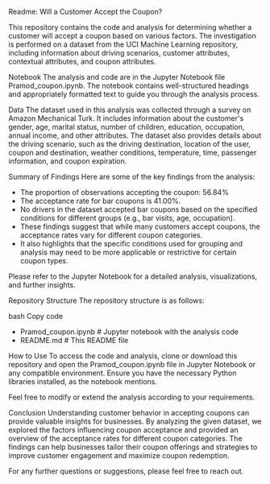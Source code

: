 Readme: Will a Customer Accept the Coupon?

This repository contains the code and analysis for determining whether a customer will accept a coupon based on various factors. The investigation is performed on a dataset from the UCI Machine Learning repository, including information about driving scenarios, customer attributes, contextual attributes, and coupon attributes.

Notebook
The analysis and code are in the Jupyter Notebook file Pramod_coupon.ipynb. The notebook contains well-structured headings and appropriately formatted text to guide you through the analysis process.

Data
The dataset used in this analysis was collected through a survey on Amazon Mechanical Turk. It includes information about the customer's gender, age, marital status, number of children, education, occupation, annual income, and other attributes. The dataset also provides details about the driving scenario, such as the driving destination, location of the user, coupon and destination, weather conditions, temperature, time, passenger information, and coupon expiration.

Summary of Findings
Here are some of the key findings from the analysis:

* The proportion of observations accepting the coupon: 56.84%
* The acceptance rate for bar coupons is 41.00%.
* No drivers in the dataset accepted bar coupons based on the specified conditions for different groups (e.g., bar visits, age, occupation).
* These findings suggest that while many customers accept coupons, the acceptance rates vary for different coupon categories. 
* It also highlights that the specific conditions used for grouping and analysis may need to be more applicable or restrictive for certain coupon types.

Please refer to the Jupyter Notebook for a detailed analysis, visualizations, and further insights.

Repository Structure
The repository structure is as follows:

bash
Copy code
- Pramod_coupon.ipynb  # Jupyter notebook with the analysis code
- README.md         # This README file

How to Use
To access the code and analysis, clone or download this repository and open the Pramod_coupon.ipynb file in Jupyter Notebook or any compatible environment. Ensure you have the necessary Python libraries installed, as the notebook mentions.

Feel free to modify or extend the analysis according to your requirements.

Conclusion
Understanding customer behavior in accepting coupons can provide valuable insights for businesses. By analyzing the given dataset, we explored the factors influencing coupon acceptance and provided an overview of the acceptance rates for different coupon categories. The findings can help businesses tailor their coupon offerings and strategies to improve customer engagement and maximize coupon redemption.

For any further questions or suggestions, please feel free to reach out.
